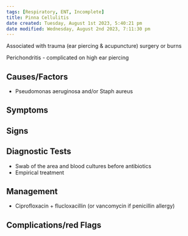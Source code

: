 ```yaml
---
tags: [Respiratory, ENT, Incomplete]
title: Pinna Cellulitis
date created: Tuesday, August 1st 2023, 5:40:21 pm
date modified: Wednesday, August 2nd 2023, 7:11:30 pm
---
```


Associated with trauma (ear piercing & acupuncture) surgery or burns

Perichondritis - complicated on high ear piercing

## Causes/Factors

- Pseudomonas aeruginosa and/or Staph aureus

## Symptoms

## Signs

## Diagnostic Tests

- Swab of the area and blood cultures before antibiotics
- Empirical treatment

## Management

- Ciprofloxacin + flucloxacillin (or vancomycin if penicillin allergy)

## Complications/red Flags
